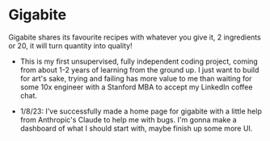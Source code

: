 # Gigabite
Gigabite shares its favourite recipes with whatever you give it, 2 ingredients or 20, it will turn quantity into quality!

- This is my first unsupervised, fully independent coding project, coming from about 1-2 years of learning from the ground up. I just want to build for art's sake, trying and failing has more value to me than waiting for some 10x engineer with a Stanford MBA to accept my LinkedIn coffee chat.

- 1/8/23: I've successfully made a home page for gigabite with a little help from Anthropic's Claude to help me with bugs. I'm gonna make a dashboard of what I should start with, maybe finish up some more UI.